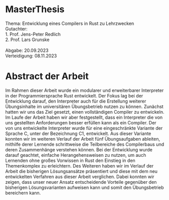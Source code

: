 # MasterThesis

Thema: Entwicklung eines Compilers in Rust zu Lehrzwecken\
Gutachter:\
    1. Prof. Jens-Peter Redlich\
    2. Prof. Lars Grunske\
    \
Abgabe: 20.09.2023\
Verteidigung: 08.11.2023

# Abstract der Arbeit
Im Rahmen dieser Arbeit wurde ein modularer und erweiterbarer Interpreter in der Programmiersprache Rust entwickelt. Der Fokus lag bei der Entwicklung darauf, den Interpreter auch für die Erstellung weiterer Übungsinhalte im universitären Übungsbetrieb nutzen zu können. Zunächst hatten wir uns das Ziel gesetzt, einen vollständigen Compiler zu entwickeln. Im Laufe der Arbeit haben wir aber festgestellt, dass ein Interpreter die von uns gestellten Anforderungen besser erfüllen kann als ein Compiler. Der von uns entwickelte Interpreter wurde für eine eingeschränkte Variante der Sprache C, unter der Bezeichnung C1, entwickelt. Aus dieser Variante konnten wir im weiteren Verlauf der Arbeit fünf Übungsaufgaben ableiten, mithilfe derer Lernende schrittweise die Teilbereiche des Compilerbaus und deren Zusammenhänge verstehen können. Bei der Entwicklung wurde darauf geachtet, einfache Herangehensweisen zu nutzen, um auch Lernenden ohne großes Vorwissen in Rust den Einstieg in den Themenkomplex zu erleichtern. Des Weiteren haben wir im Verlauf der Arbeit die bisherigen Lösungsansätze präsentiert und diese mit dem neu entwickelten Verfahren aus dieser Arbeit verglichen. Dabei konnten wir zeigen, dass unser neuer Ansatz entscheidende Vorteile gegenüber den bisherigen Lösungsvarianten aufweisen kann und somit den Übungsbetrieb bereichern kann.
